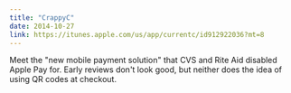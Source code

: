 ```yaml
---
title: "CrappyC"
date: 2014-10-27
link: https://itunes.apple.com/us/app/currentc/id912922036?mt=8
---
```

 Meet the "new mobile payment solution" that CVS and Rite Aid disabled Apple Pay for. Early reviews don't look good, but neither does the idea of using QR codes at checkout.

